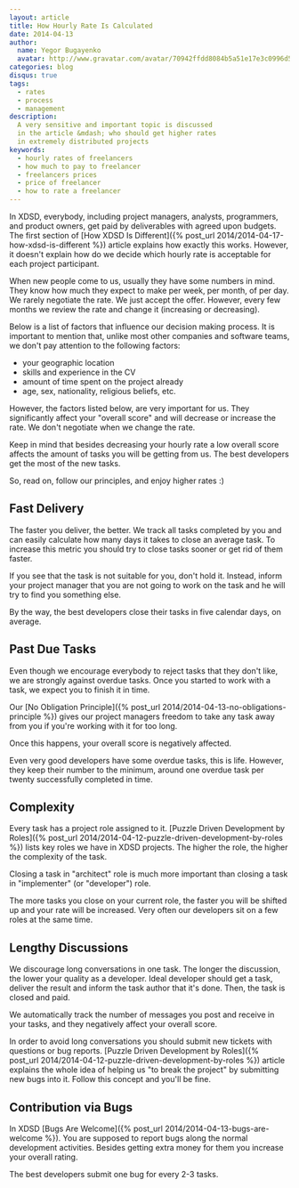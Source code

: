```yaml
---
layout: article
title: How Hourly Rate Is Calculated
date: 2014-04-13
author:
  name: Yegor Bugayenko
  avatar: http://www.gravatar.com/avatar/70942ffdd8084b5a51e17e3c0996d53c?s=300
categories: blog
disqus: true
tags:
  - rates
  - process
  - management
description:
  A very sensitive and important topic is discussed
  in the article &mdash; who should get higher rates
  in extremely distributed projects
keywords:
  - hourly rates of freelancers
  - how much to pay to freelancer
  - freelancers prices
  - price of freelancer
  - how to rate a freelancer
---
```


In XDSD, everybody, including project managers, analysts, programmers,
and product owners, get paid by deliverables with agreed upon budgets.
The first section of
[How XDSD Is Different]({% post_url 2014/2014-04-17-how-xdsd-is-different %})
article explains how exactly this works. However, it doesn't
explain how do we decide which hourly rate is
acceptable for each project participant.

When new people come to us, usually they have some numbers in mind. They
know how much they expect to make per week, per month, of per day.
We rarely negotiate the rate. We just accept the offer. However, every
few months we review the rate and change it (increasing or decreasing).

Below is a list of factors that influence our decision making process.
It is important to mention that, unlike most other companies
and software teams, we don't pay attention to the following factors:

 * your geographic location
 * skills and experience in the CV
 * amount of time spent on the project already
 * age, sex, nationality, religious beliefs, etc.

However, the factors listed below, are very important for us. They
significantly affect your "overall score" and will decrease or increase
the rate. We don't negotiate when we change the rate.

Keep in mind that besides decreasing your hourly rate a low
overall score affects the amount of tasks you will be getting from us.
The best developers get the most of the new tasks.

So, read on, follow our principles, and enjoy higher rates :)

## Fast Delivery

The faster you deliver, the better. We track
all tasks completed by you and can easily calculate how many days
it takes to close an average task. To increase this metric you should
try to close tasks sooner or get rid of them faster.

If you see
that the task is not suitable for you, don't hold it. Instead, inform
your project manager that you are not going to work on the task and
he will try to find you something else.

By the way, the best developers close their tasks in five calendar days,
on average.

## Past Due Tasks

Even though we encourage everybody to reject tasks that they
don't like, we are strongly against overdue tasks. Once you started
to work with a task, we expect you to finish it in time.

Our [No Obligation Principle]({% post_url 2014/2014-04-13-no-obligations-principle %})
gives our project managers freedom to take any task away from
you if you're working with it for too long.

Once this happens, your overall score is negatively affected.

Even very good developers have some overdue tasks, this is life. However,
they keep their number to the minimum, around one overdue task per twenty
successfully completed in time.

## Complexity

Every task has a project role assigned to it.
[Puzzle Driven Development by Roles]({% post_url 2014/2014-04-12-puzzle-driven-development-by-roles %})
lists key roles we have in XDSD projects. The higher the
role, the higher the complexity of the task.

Closing a task in "architect" role is much more important
than closing a task in "implementer" (or "developer") role.

The more tasks you close on your current role, the faster you
will be shifted up and your rate will be increased. Very often
our developers sit on a few roles at the same time.

## Lengthy Discussions

We discourage long conversations in one task.
The longer the discussion, the lower your quality as a developer. Ideal
developer should get a task, deliver the result and inform the task
author that it's done. Then, the task is closed and paid.

We automatically
track the number of messages you post and receive in your tasks, and they
negatively affect your overall score.

In order to avoid long conversations
you should submit new tickets with questions or bug reports.
[Puzzle Driven Development by Roles]({% post_url 2014/2014-04-12-puzzle-driven-development-by-roles %})
article explains the whole idea of helping us "to break the project"
by submitting new bugs into it. Follow this concept and you'll be fine.

## Contribution via Bugs

In XDSD
[Bugs Are Welcome]({% post_url 2014/2014-04-13-bugs-are-welcome %}). You
are supposed to report bugs along the normal development activities.
Besides getting extra money for them you increase your overall rating.

The best developers submit one bug for every 2-3 tasks.
